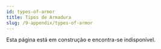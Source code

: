 ```yaml
---
id: types-of-armor
title: Tipos de Armadura
slug: /9-appendix/types-of-armor
---
```


Esta página está em construção e encontra-se indisponível.
